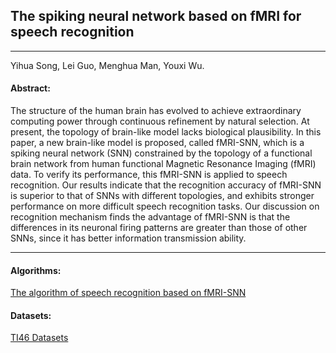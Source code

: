 ## The spiking neural network based on fMRI for speech recognition
***

Yihua Song, Lei Guo, Menghua Man, Youxi Wu.

#### Abstract:
The structure of the human brain has evolved to achieve extraordinary computing power through continuous refinement by natural selection. At present, the topology of brain-like model lacks biological plausibility. In this paper, a new brain-like model is proposed, called fMRI-SNN, which is a spiking neural network (SNN) constrained by the topology of a functional brain network from human functional Magnetic Resonance Imaging (fMRI) data. To verify its performance, this fMRI-SNN is applied to speech recognition. Our results indicate that the recognition accuracy of fMRI-SNN is superior to that of SNNs with different topologies, and exhibits stronger performance on more difficult speech recognition tasks. Our discussion on recognition mechanism finds the advantage of fMRI-SNN is that the differences in its neuronal firing patterns are greater than those of other SNNs, since it has better information transmission ability.
 
---

#### Algorithms:

[The algorithm of speech recognition based on fMRI-SNN](https://github.com/syhtsr/fMRI-SNN/code)

#### Datasets:
[TI46 Datasets](https://catalog.ldc.upenn.edu/LDC93S9)  
